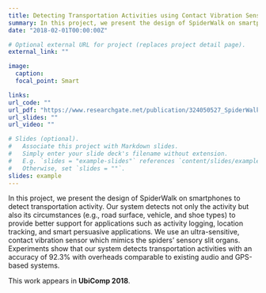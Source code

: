 ```yaml
---
title: Detecting Transportation Activities using Contact Vibration Sensor
summary: In this project, we present the design of SpiderWalk on smartphones to detect transportation activity.
date: "2018-02-01T00:00:00Z"

# Optional external URL for project (replaces project detail page).
external_link: ""

image:
  caption:
  focal_point: Smart

links:
url_code: ""
url_pdf: "https://www.researchgate.net/publication/324050527_SpiderWalk_Circumstance-aware_Transportation_Activity_Detection_Using_a_Novel_Contact_Vibration_Sensor"
url_slides: ""
url_video: ""

# Slides (optional).
#   Associate this project with Markdown slides.
#   Simply enter your slide deck's filename without extension.
#   E.g. `slides = "example-slides"` references `content/slides/example-slides.md`.
#   Otherwise, set `slides = ""`.
slides: example
---
```


In this project, we present the design of SpiderWalk on smartphones to detect transportation activity. Our system detects not only the activity but also its circumstances (e.g., road surface, vehicle, and shoe types) to provide better support for applications such as activity logging, location tracking, and smart persuasive applications. We use an ultra-sensitive, contact vibration sensor which mimics the spiders’ sensory slit organs. Experiments show that our system detects transportation activities with an accuracy of 92.3% with overheads comparable to existing audio and GPS-based systems.

This work appears in **UbiComp 2018**.